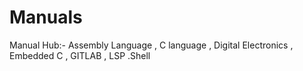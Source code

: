 # Manuals
Manual Hub:-    Assembly Language , C language , Digital Electronics , Embedded C , GITLAB , LSP .Shell
